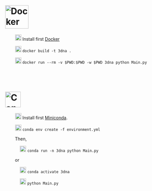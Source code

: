 # <img src="https://www.docker.com/sites/default/files/d8/styles/role_icon/public/2019-07/horizontal-logo-monochromatic-white.png?itok=SBlK2TGU" alt="Docker Logo" height="75"/>
&nbsp;&nbsp;&nbsp;&nbsp;&nbsp;&nbsp;&nbsp;&nbsp;<img src="https://www.nicepng.com/png/full/506-5068487_open-install-png-logo.png" alt="Install" height="20"/> Install first [Docker](https://docs.docker.com/get-docker/)

&nbsp;&nbsp;&nbsp;&nbsp;&nbsp;&nbsp;&nbsp;&nbsp;<img src="https://www.nicepng.com/png/full/506-5068487_open-install-png-logo.png" alt="Install" height="20"/> `docker build -t 3dna .`

&nbsp;&nbsp;&nbsp;&nbsp;&nbsp;&nbsp;&nbsp;&nbsp;<img src="https://icon-library.com/images/play-icon-white-png/play-icon-white-png-26.jpg" alt="Run" height="20"/> `docker run --rm -v $PWD:$PWD -w $PWD 3dna python Main.py`

<br/>
<br/>

# <img src="https://upload.wikimedia.org/wikipedia/commons/e/ea/Conda_logo.svg" alt="Conda Logo" height="50"/>
&nbsp;&nbsp;&nbsp;&nbsp;&nbsp;&nbsp;&nbsp;&nbsp;<img src="https://www.nicepng.com/png/full/506-5068487_open-install-png-logo.png" alt="Install" height="20"/> Install first [Miniconda](https://docs.conda.io/en/latest/miniconda.html).

&nbsp;&nbsp;&nbsp;&nbsp;&nbsp;&nbsp;&nbsp;&nbsp;<img src="https://www.nicepng.com/png/full/506-5068487_open-install-png-logo.png" alt="Install" height="20"/> `conda env create -f environment.yml`

&nbsp;&nbsp;&nbsp;&nbsp;&nbsp;&nbsp;&nbsp;&nbsp;Then,

&nbsp;&nbsp;&nbsp;&nbsp;&nbsp;&nbsp;&nbsp;&nbsp;&nbsp;&nbsp;&nbsp;&nbsp;<img src="https://icon-library.com/images/play-icon-white-png/play-icon-white-png-26.jpg" alt="Run" height="20"/> `conda run -n 3dna python Main.py`

&nbsp;&nbsp;&nbsp;&nbsp;&nbsp;&nbsp;&nbsp;&nbsp;or

&nbsp;&nbsp;&nbsp;&nbsp;&nbsp;&nbsp;&nbsp;&nbsp;&nbsp;&nbsp;&nbsp;&nbsp;<img src="https://icon-library.com/images/play-icon-white-png/play-icon-white-png-26.jpg" alt="Run" height="20"/> `conda activate 3dna`

&nbsp;&nbsp;&nbsp;&nbsp;&nbsp;&nbsp;&nbsp;&nbsp;&nbsp;&nbsp;&nbsp;&nbsp;<img src="https://icon-library.com/images/play-icon-white-png/play-icon-white-png-26.jpg" alt="Run" height="20"/> `python Main.py`
